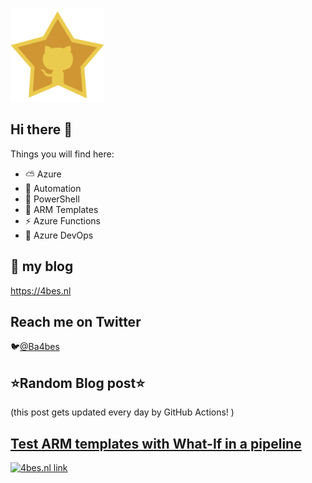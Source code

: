 ![Github Star](Assets/github-stars-logo_Color.png)

## Hi there 👋

Things you will find here:
- ⛅ Azure
- 🚗 Automation
- 🐚 PowerShell
- 💪 ARM Templates
- ⚡ Azure Functions
- 🚀 Azure DevOps


## 📝 my blog
<https://4bes.nl>

## Reach me on Twitter
🐦[@Ba4bes](https://twitter.com/Ba4bes)

<!---
- 🔭 I’m currently working on ...
- 🌱 I’m currently learning ...
- 👯 I’m looking to collaborate on ...
- 🤔 I’m looking for help with ...
- 💬 Ask me about ...
- 📫 How to reach me: ...
- 😄 Pronouns: ...
- ⚡ Fun fact: I have a standard poodle 🐩

-->

## ⭐Random Blog post⭐

(this post gets updated every day by GitHub Actions! )

<!-- Link -->
## [Test ARM templates with What-If in a pipeline](https://4bes.nl/2021/03/06/test-arm-templates-with-what-if/?utm_source=rss&utm_medium=rss&utm_campaign=test-arm-templates-with-what-if-in-a-pipeline)

[![4bes.nl link](https://4bes.nl/wp-content/uploads/2021/03/ARMwhatif03.png)](https://4bes.nl/2021/03/06/test-arm-templates-with-what-if/?utm_source=rss&utm_medium=rss&utm_campaign=test-arm-templates-with-what-if-in-a-pipeline)

